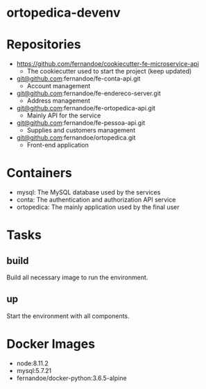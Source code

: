 # ortopedica-devenv


# Repositories

- https://github.com/fernandoe/cookiecutter-fe-microservice-api
  - The cookiecutter used to start the project (keep updated)
- git@github.com:fernandoe/fe-conta-api.git
  - Account management
- git@github.com:fernandoe/fe-endereco-server.git
  - Address management
- git@github.com:fernandoe/fe-ortopedica-api.git
  - Mainly API for the service
- git@github.com:fernandoe/fe-pessoa-api.git
  - Supplies and customers management
- git@github.com:fernandoe/ortopedica.git
  - Front-end application



# Containers

- mysql: The MySQL database used by the services
- conta: The authentication and authorization API service
- ortopedica: The mainly application used by the final user



# Tasks



## build

Build all necessary image to run the environment.



## up

Start the environment with all components.




# Docker Images

- node:8.11.2
- mysql:5.7.21
- fernandoe/docker-python:3.6.5-alpine
